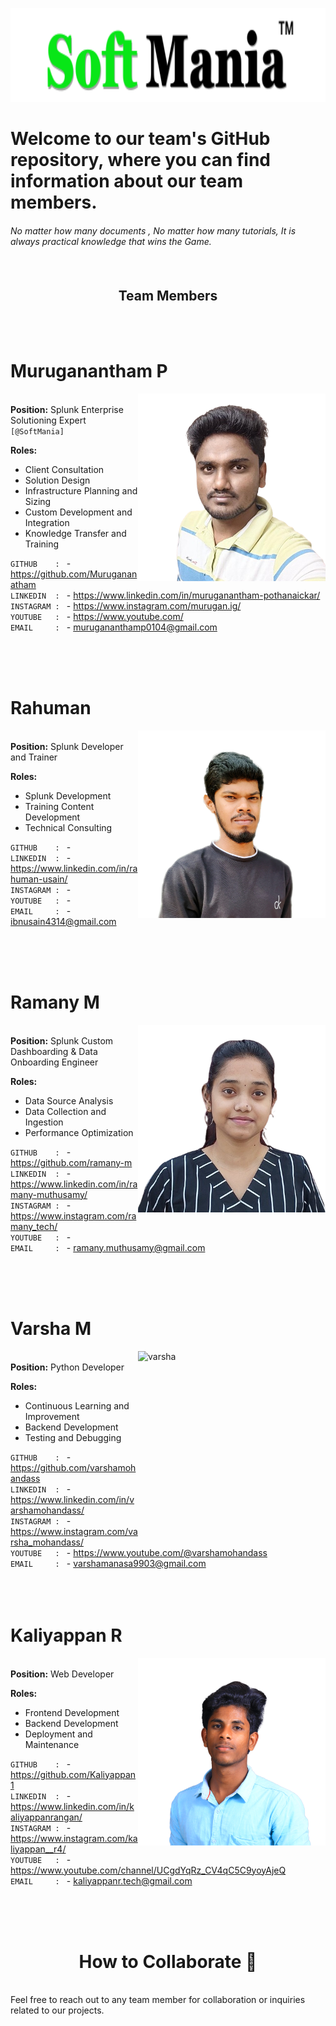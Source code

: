 <img src="https://raw.githubusercontent.com/SoftManiaTech/.github/main/softmania%20banner%20images/SoftMania_LOGO_TM.png" alt="Image Description" style="width: 1000px; height: 150px;"> <br/>                                          

# Welcome to our team's GitHub repository, where you can find information about our team members.
###### No matter how many documents , No matter how many tutorials, It is always practical knowledge that wins the Game. <br/><br/><br/>

<h2 align="center"> Team Members</h2> <br/> <br/>

# Muruganantham P <br/>

<img align="right" src="https://github.com/SoftManiaTech/.github/blob/main/softmania%20team%20photos/muruganantham.png" alt="muruganantham" width="300" height="300"> <br/>
**Position:** Splunk Enterprise Solutioning Expert `[@SoftMania]` <br/>

**Roles:** 
- Client Consultation
- Solution Design
- Infrastructure Planning and Sizing
- Custom Development and Integration
- Knowledge Transfer and Training

`GITHUB    : ` - https://github.com/Murugananatham <br/>
`LINKEDIN  : ` - https://www.linkedin.com/in/muruganantham-pothanaickar/ <br/>
`INSTAGRAM : ` - https://www.instagram.com/murugan.ig/ <br/>
`YOUTUBE   : ` - https://www.youtube.com/ <br/>
`EMAIL     : ` - murugananthamp0104@gmail.com <br/>

<br/>
<br/><br/>

# Rahuman <br/>
<img align="right" src="https://github.com/SoftManiaTech/.github/blob/main/softmania%20team%20photos/rahuman.png" alt="rahuman" width="300" height="300"> <br/>
**Position:** Splunk Developer and Trainer  <br/>

**Roles:** 
- Splunk Development
- Training Content Development
- Technical Consulting

`GITHUB    : ` - <br/>
`LINKEDIN  : ` - https://www.linkedin.com/in/rahuman-usain/ <br/>
`INSTAGRAM : ` - <br/>
`YOUTUBE   : ` - <br/>
`EMAIL     : ` - ibnusain4314@gmail.com <br/>

<br/>
<br/><br/> 

# Ramany M <br/>
<img align="right" src="https://github.com/SoftManiaTech/.github/blob/main/softmania%20team%20photos/ramany.png" alt="ramany" width="300" height="300"> <br/>
**Position:** Splunk Custom Dashboarding & Data Onboarding Engineer <br/>

**Roles:** 
- Data Source Analysis
- Data Collection and Ingestion
- Performance Optimization

`GITHUB    : ` - https://github.com/ramany-m <br/>
`LINKEDIN  : ` - https://www.linkedin.com/in/ramany-muthusamy/ <br/>
`INSTAGRAM : ` - https://www.instagram.com/ramany_tech/ <br/>
`YOUTUBE   : ` - <br/>
`EMAIL     : ` - ramany.muthusamy@gmail.com <br/>

  <br/>
<br/><br/>

# Varsha M <br/>
<img align="right" src="https://github.com/SoftManiaTech/.github/blob/main/softmania%20team%20photos/varsha.png" alt="varsha" width="300" height="300"> <br/>
**Position:** Python Developer <br/>

**Roles:** 
- Continuous Learning and Improvement
- Backend Development
- Testing and Debugging

`GITHUB    : ` - https://github.com/varshamohandass <br/>
`LINKEDIN  : ` - https://www.linkedin.com/in/varshamohandass/ <br/>
`INSTAGRAM : ` - https://www.instagram.com/varsha_mohandass/ <br/>
`YOUTUBE   : ` - https://www.youtube.com/@varshamohandass <br/>
`EMAIL     : ` - varshamanasa9903@gmail.com <br/>
<br/>
<br/><br/>

# Kaliyappan R <br/>
<img align="right" src="https://github.com/SoftManiaTech/.github/blob/main/softmania%20team%20photos/kaliyappan.png" alt="kaliyappan" width="300" height="300"> <br/>
**Position:** Web Developer <br/>

**Roles:** 
- Frontend Development
- Backend Development
- Deployment and Maintenance

`GITHUB    : ` - https://github.com/Kaliyappan1 <br/>
`LINKEDIN  : ` - https://www.linkedin.com/in/kaliyappanrangan/ <br/>
`INSTAGRAM : ` - https://www.instagram.com/kaliyappan__r4/ <br/>
`YOUTUBE   : ` - https://www.youtube.com/channel/UCgdYqRz_CV4qC5C9yoyAjeQ <br/>
`EMAIL     : ` - kaliyappanr.tech@gmail.com <br/> 

<br/>
<br/><br/> 

<h1 align="center"> How to Collaborate 🙌</h1> <br/>
Feel free to reach out to any team member for collaboration or inquiries related to our projects.


